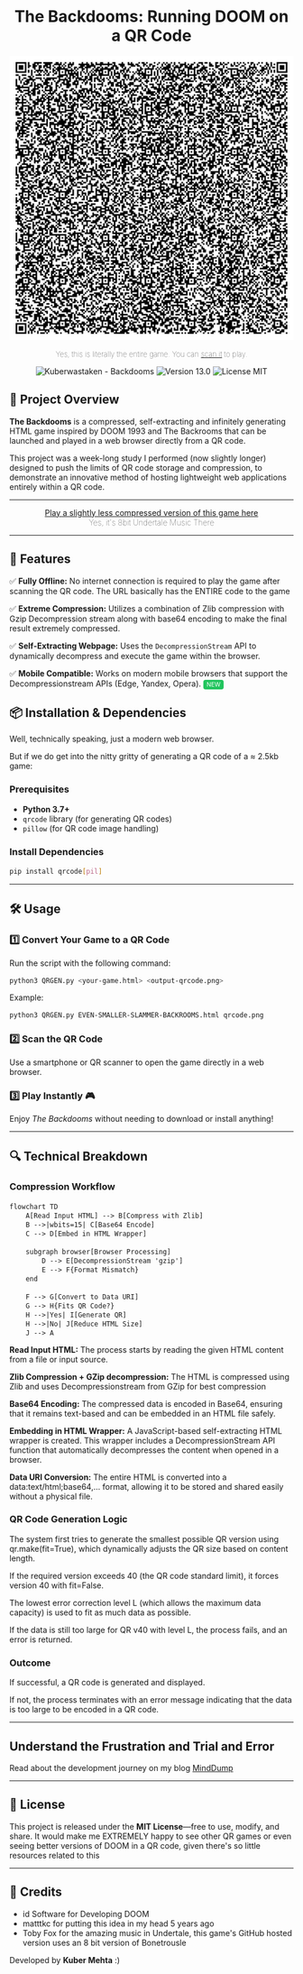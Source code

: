 <h1 align="center">The Backdooms: Running DOOM on a QR Code</h1>


<p align="center">
    <img src="qrcode.png" alt="QR Code for The Backdooms">
</p>
<p align="center" style="font-size: small; font-weight: lighter;">
    Yes, this is literally the entire game. You can <a href="https://scanqr.org/">scan it</a> to play.
</p>

<p align="center">
<img src="https://img.shields.io/static/v1?label=Kuberwastaken&message=Backdooms&color=black&logo=github" alt="Kuberwastaken - Backdooms">
<img src="https://img.shields.io/badge/version-13.0-black" alt="Version 13.0">
<img src="https://img.shields.io/badge/License-MIT-black" alt="License MIT">
</p>

## 🚀 Project Overview

**The Backdooms** is a compressed, self-extracting and infinitely generating HTML game inspired by DOOM 1993 and The Backrooms that can be launched and played in a web browser directly from a QR code.

This project was a week-long study I performed (now slightly longer) designed to push the limits of QR code storage and compression, to demonstrate an innovative method of hosting lightweight web applications entirely within a QR code.

---

<p align="center">
    <a href="https://kuberwastaken.github.io/backdooms">Play a slightly less compressed version of this game here</a>
    <br style="font-size: small; font-weight: lighter;">
    <span style="font-weight: lighter;">Yes, it's 8bit Undertale Music There</span>
</p>

---

## 📜 Features

✅ **Fully Offline:** No internet connection is required to play the game after scanning the QR code. The URL basically has the ENTIRE code to the game

✅ **Extreme Compression:** Utilizes a combination of Zlib compression with Gzip Decompression stream along with base64 encoding to make the final result extremely compressed.

✅ **Self-Extracting Webpage:** Uses the `DecompressionStream` API to dynamically decompress and execute the game within the browser.

✅ **Mobile Compatible:** Works on modern mobile browsers that support the Decompressionstream APIs (Edge, Yandex, Opera). <span style="background-color: #22c55e; color: white; padding: 2px 6px; border-radius: 4px; font-size: 0.75em;">NEW</span>

## 📦 Installation & Dependencies

Well, technically speaking, just a modern web browser.

 But if we do get into the nitty gritty of generating a QR code of a ≈ 2.5kb game:

### Prerequisites
- **Python 3.7+**
- `qrcode` library (for generating QR codes)
- `pillow` (for QR code image handling)

### Install Dependencies
```bash
pip install qrcode[pil]
```

---

## 🛠️ Usage

### 1️⃣ Convert Your Game to a QR Code
Run the script with the following command:
```bash
python3 QRGEN.py <your-game.html> <output-qrcode.png>
```
Example:
```bash
python3 QRGEN.py EVEN-SMALLER-SLAMMER-BACKROOMS.html qrcode.png
```

### 2️⃣ Scan the QR Code
Use a smartphone or QR scanner to open the game directly in a web browser.

### 3️⃣ Play Instantly 🎮
Enjoy *The Backdooms* without needing to download or install anything!

---

## 🔍 Technical Breakdown

### Compression Workflow
```mermaid
flowchart TD
    A[Read Input HTML] --> B[Compress with Zlib]
    B -->|wbits=15| C[Base64 Encode]
    C --> D[Embed in HTML Wrapper]
    
    subgraph browser[Browser Processing]
        D --> E[DecompressionStream 'gzip']
        E --> F{Format Mismatch}
    end
    
    F --> G[Convert to Data URI]
    G --> H{Fits QR Code?}
    H -->|Yes| I[Generate QR]
    H -->|No| J[Reduce HTML Size]
    J --> A
```    

**Read Input HTML:** The process starts by reading the given HTML content from a file or input source.

**Zlib Compression + GZip decompression:** The HTML is compressed using Zlib and uses Decompressionstream from GZip for best compression

**Base64 Encoding:** The compressed data is encoded in Base64, ensuring that it remains text-based and can be embedded in an HTML file safely.

**Embedding in HTML Wrapper:** A JavaScript-based self-extracting HTML wrapper is created. This wrapper includes a DecompressionStream API function that automatically decompresses the content when opened in a browser.

**Data URI Conversion:** The entire HTML is converted into a data:text/html;base64,... format, allowing it to be stored and shared easily without a physical file.

### QR Code Generation Logic

The system first tries to generate the smallest possible QR version using qr.make(fit=True), which dynamically adjusts the QR size based on content length.

If the required version exceeds 40 (the QR code standard limit), it forces version 40 with fit=False.

The lowest error correction level L (which allows the maximum data capacity) is used to fit as much data as possible.

If the data is still too large for QR v40 with level L, the process fails, and an error is returned.

### Outcome

If successful, a QR code is generated and displayed.

If not, the process terminates with an error message indicating that the data is too large to be encoded in a QR code.

---
## Understand the Frustration and Trial and Error
Read about the development journey on my blog [MindDump](https://kuberwastaken.github.io/blog/Projects/How-I-Managed-To-Get-Doom-In-A-QR-Code)

---

## 📜 License
This project is released under the **MIT License**—free to use, modify, and share.
It would make me EXTREMELY happy to see other QR games or even seeing better versions of DOOM in a QR code, given there's so little resources related to this

---

## 🙌 Credits
-  id Software for Developing DOOM
- matttkc for putting this idea in my head 5 years ago
- Toby Fox for the amazing music in Undertale, this game's GitHub hosted version uses an 8 bit version of Bonetrousle

 Developed by **Kuber Mehta** :)

